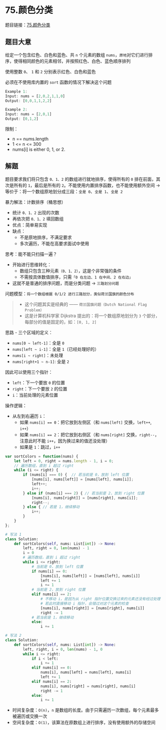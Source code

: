# 75.颜色分类

题目链接：[75.颜色分类](https://leetcode.cn/problems/sort-colors/)

## 题目大意

给定一个包含红色、白色和蓝色、共 `n` 个元素的数组 `nums`，`原地`对它们进行排序，使得相同颜色的元素相邻，并按照红色、白色、蓝色顺序排列

使用整数 `0`、 `1` 和 `2` 分别表示红色、白色和蓝色

必须在不使用库内置的 `sort` 函数的情况下解决这个问题

```js
Example 1:
Input: nums = [2,0,2,1,1,0]
Output: [0,0,1,1,2,2]

Example 2:
Input: nums = [2,0,1]
Output: [0,1,2]
```

限制：
- n == nums.length
- 1 <= n <= 300
- nums[i] is either 0, 1, or 2.

## 解题

题目要求我们将只包含 `0、1、2` 的数组进行就地排序，使得所有的 `0` 排在前面，其次是所有的 `1`，最后是所有的 `2`。不能使用内置排序函数，也不能使用额外空间 -> 等价于：将一个数组原地划分成三段：`全是 0`、`全是 1`、`全是 2`

暴力解法：计数排序（桶思想）
- 统计 `0、1、2` 出现的次数
- 再依次把 `0、1、2` 填回数组
- 优点：简单易实现
- 缺点：
  - 不是原地排序，不满足要求
  - 多次遍历，不能在高要求面试中使用

思考：能不能只扫描一遍？
- 开始进行思维转化：
  - 数组只包含三种元素`（0、1、2）`，这是个非常强的条件
  - 不需按具体数值排序，只需`「0 在左边、1 在中间、2 在右边」`
- 这就不是普通的排序问题，而是分类问题 → `三路划分问题`

问题模型：`将一个数组根据 0/1/2 进行三路划分，类似荷兰国旗的颜色分布`
> - 这个问题其实是经典的 —— `荷兰国旗问题（Dutch National Flag Problem）`
> - 这是计算机科学家 Dijkstra 提出的：将一个数组原地划分为 `3` 个部分，每部分的值是固定的，如：`[0, 1, 2]`

思路 - 三个区域的定义：
- `nums[0 ~ left-1]`：全是 `0`
- `nums[left ~ i-1]`：全是 `1`（已经处理好的）
- `nums[i ~ right]`：未处理
- `nums[right+1 ~ n-1]`: 全是 `2`

因此可以使用三个指针：
- `left`：下一个要放 `0` 的位置
- `right`：下一个要放 `2` 的位置
- `i`：当前处理的元素位置

操作逻辑：
- 从左到右遍历 `i`：
  - 如果 `nums[i] == 0`：把它放到左侧区（和 `nums[left]` 交换，`left++`, `i++`）
  - 如果 `nums[i] == 2`：把它放到右侧区（和 `nums[right]` 交换，`right--`，注意此时不能 `i++`，因为换过来的值还没处理）
  - 如果是 `1`：跳过，`i++`

```js
var sortColors = function(nums) {
    let left = 0, right = nums.length - 1, i = 0;
    // 遍历数组，直到 i 超过 right
    while (i <= right) {
        if (nums[i] === 0) {  // 若当前是 0，放到 left 位置
            [nums[i], nums[left]] = [nums[left], nums[i]];
            left++;
            i++;
        } else if (nums[i] === 2) { // 若当前是 2，放到 right 位置
            [nums[i], nums[right]] = [nums[right], nums[i]];
            right--;
        } else { // 若是 1，继续移动
            i++;
        }
    }
};
```
```python
# 写法 1
class Solution:
    def sortColors(self, nums: List[int]) -> None:
        left, right = 0, len(nums) - 1
        i = 0
        # 遍历数组，直到 i 超过 right
        while i <= right:
            # 当前是 0，放到 left 位置
            if nums[i] == 0:
                [nums[i], nums[left]] = [nums[left], nums[i]]
                left += 1
                i += 1
            # 当前是 2，放到 right 位置
            elif nums[i] == 2:
                # 不移动 i，是因为从 right 指针位置交换过来的元素还没有经过处理，它可能是 0、1 或 2
                # 若此时直接移动 i 指针，会错过对这个元素的检查
                [nums[i], nums[right]] = [nums[right], nums[i]]
                right -= 1
            # 若当前是 1，继续移动
            else:
                i += 1

# 写法 2
class Solution:
    def sortColors(self, nums: List[int]) -> None:
        left, right, i = 0, len(nums) - 1, 0
        while i <= right:
            if i < left:
                i += 1
            elif nums[i] == 0:
                nums[i], nums[left] = nums[left], nums[i]
                left += 1
            elif nums[i] == 2:
                nums[i], nums[right] = nums[right], nums[i]
                right -= 1
            else:
                i += 1
```

- 时间复杂度：`O(n)`，`n` 是数组的长度。由于只需遍历一次数组，每个元素最多被遍历或交换一次
- 空间复杂度：`O(1)`，该算法在原数组上进行排序，没有使用额外的存储空间